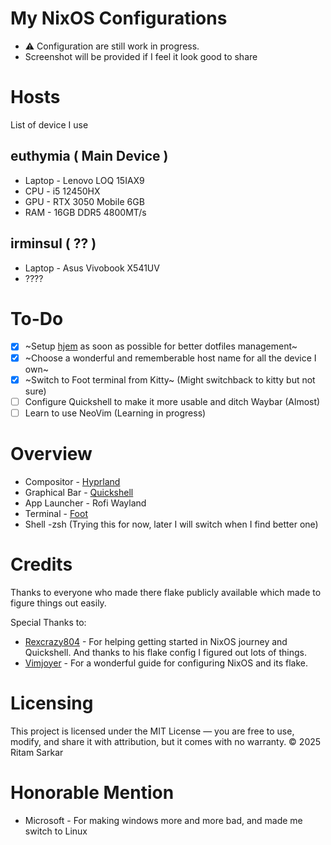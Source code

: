 # My NixOS Configurations

- ⚠️ Configuration are still work in progress.
- Screenshot will be provided if I feel it look good to share

# Hosts

List of device I use

## euthymia ( Main Device )

- Laptop - Lenovo LOQ 15IAX9
- CPU - i5 12450HX
- GPU - RTX 3050 Mobile 6GB
- RAM - 16GB DDR5 4800MT/s

## irminsul ( ?? )

- Laptop - Asus Vivobook X541UV
- ????

# To-Do

- [x] ~Setup [hjem](https://github.com/feel-co/hjem) as soon as possible for better dotfiles management~
- [x] ~Choose a wonderful and rememberable host name for all the device I own~
- [x] ~Switch to Foot terminal from Kitty~ (Might switchback to kitty but not sure)
- [ ] Configure Quickshell to make it more usable and ditch Waybar (Almost)
- [ ] Learn to use NeoVim (Learning in progress)

# Overview

- Compositor - [Hyprland](https://hypr.land/)
- Graphical Bar - [Quickshell](https://quickshell.outfoxxed.me/)
- App Launcher - Rofi Wayland
- Terminal - [Foot](https://codeberg.org/dnkl/foot)
- Shell -zsh (Trying this for now, later I will switch when I find better one)

# Credits

Thanks to everyone who made there flake publicly available which made to figure things out easily.

Special Thanks to:

- [Rexcrazy804](https://github.com/Rexcrazy804) - For helping getting started in NixOS journey and Quickshell. And thanks to his flake config I figured out lots of things.
- [Vimjoyer](https://youtube.com/@vimjoyer) - For a wonderful guide for configuring NixOS and its flake.

# Licensing

This project is licensed under the MIT License — you are free to use, modify, and share it with attribution, but it comes with no warranty. © 2025 Ritam Sarkar

# Honorable Mention

- Microsoft - For making windows more and more bad, and made me switch to Linux
